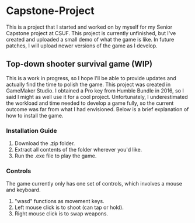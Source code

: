 # Capstone-Project
This is a project that I started and worked on by myself for my Senior Capstone project at CSUF. 
This project is currently unfinished, but I've created and uploaded a small demo of what the game is like.
In future patches, I will upload newer versions of the game as I develop. 

## Top-down shooter survival game (WIP)
This is a work in progress, so I hope I'll be able to provide updates and actually find the time to polish the game.
This project was created in GameMaker Studio. I obtained a Pro key from Humble Bundle in 2016, so I said I might as well use it for a cool project.
Unfortunately, I underestimated the workload and time needed to develop a game fully, so the current outcome was far from what I had envisioned.
Below is a brief explanation of how to install the game. 

### Installation Guide
1. Download the .zip folder.
1. Extract all contents of the folder wherever you'd like.
1. Run the .exe file to play the game.

### Controls
The game currently only has one set of controls, which involves a mouse and keyboard.
1. "wasd" functions as movement keys.
1. Left mouse click is to shoot (can tap or hold).
1. Right mouse click is to swap weapons. 
